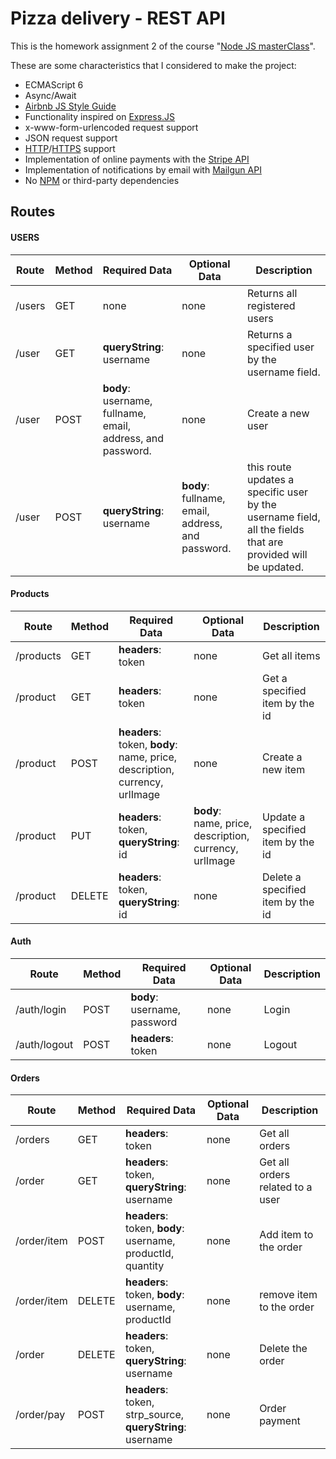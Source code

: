 # Pizza delivery - REST API

This is the homework assignment 2 of the course "[Node JS masterClass](https://pirple.thinkific.com/courses/the-nodejs-master-class)".

These are some characteristics that I considered to make the project:
- ECMAScript 6
- Async/Await
- [Airbnb JS Style Guide](https://github.com/airbnb/javascript)
- Functionality inspired on [Express.JS](https://expressjs.com)
- x-www-form-urlencoded request support
- JSON request support
- [HTTP](https://en.wikipedia.org/wiki/Hypertext_Transfer_Protocol)/[HTTPS](https://en.wikipedia.org/wiki/HTTPS) support
- Implementation of online payments with the [Stripe API](https://stripe.com/docs/api)
- Implementation of notifications by email with [Mailgun API](https://documentation.mailgun.com/en/latest/api_reference.html)
- No [NPM](https://docs.npmjs.com/about-npm/) or third-party dependencies
## Routes
#### USERS
| Route | Method | Required Data | Optional Data | Description |
|--|--|--|--|--|
|/users| GET | none | none | Returns all registered users |
|/user | GET | **queryString**: username | none | Returns a specified user by the username field.|
|/user | POST | **body**: username, fullname, email, address, and password.| none | Create a new user |
| /user| POST | **queryString**: username | **body**: fullname, email, address, and password. | this route updates a specific user by the username field, all the fields that are provided will be updated.|

#### Products
| Route | Method | Required Data | Optional Data | Description |
|--|--|--|--|--|
| /products | GET | **headers**: token | none | Get all items |
| /product | GET | **headers**: token | none | Get a specified item by the id |
| /product | POST | **headers**: token, **body**: name, price, description, currency, urlImage| none | Create a new item |
| /product | PUT |  **headers**: token, **queryString**: id |  **body**: name, price, description, currency, urlImage | Update a specified item by the id |
| /product | DELETE | **headers**: token, **queryString**: id | none | Delete a specified item by the id |

#### Auth
| Route | Method | Required Data | Optional Data | Description |
|--|--|--|--|--|
| /auth/login | POST | **body**: username, password | none | Login |
| /auth/logout | POST | **headers**: token | none | Logout |

#### Orders
| Route | Method | Required Data | Optional Data | Description |
|--|--|--|--|--|
| /orders | GET | **headers**: token | none | Get all orders |
| /order | GET | **headers**: token, **queryString**: username | none | Get all orders related to a user |
| /order/item | POST | **headers**: token, **body**: username, productId, quantity | none | Add item to the order |
| /order/item | DELETE | **headers**: token, **body**: username, productId | none | remove item to the order |
| /order | DELETE | **headers**: token, **queryString**: username | none | Delete the order |
| /order/pay | POST | **headers**: token, strp_source, **queryString**: username | none | Order payment |